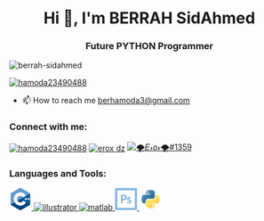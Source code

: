 <h1 align="center">Hi 👋, I'm BERRAH SidAhmed</h1>
<h3 align="center">Future PYTHON Programmer</h3>

<p align="left"> <img src="https://komarev.com/ghpvc/?username=berrah-sidahmed&label=views&color=7c64be&style=plastic" alt="berrah-sidahmed" /> </p>

<p align="left"> <a href="https://twitter.com/hamoda23490488" target="blank"><img src="https://img.shields.io/twitter/follow/hamoda23490488?logo=twitter&style=for-the-badge" alt="hamoda23490488" /></a> </p>

- 📫 How to reach me [berhamoda3@gmail.com](berhamoda3@gmail.com)

<h3 align="left">Connect with me:</h3>
<p align="left">
<a href="https://twitter.com/hamoda23490488" target="blank"><img align="center" src="https://raw.githubusercontent.com/rahuldkjain/github-profile-readme-generator/master/src/images/icons/Social/twitter.svg" alt="hamoda23490488" height="30" width="40" /></a>
<a href="https://www.youtube.com/c/erox dz" target="blank"><img align="center" src="https://raw.githubusercontent.com/rahuldkjain/github-profile-readme-generator/master/src/images/icons/Social/youtube.svg" alt="erox dz" height="30" width="40" /></a>
<a href="https://discord.gg/🌪𝐸𝓇𝑜𝓍🌪#1359" target="blank"><img align="center" src="https://raw.githubusercontent.com/rahuldkjain/github-profile-readme-generator/master/src/images/icons/Social/discord.svg" alt="🌪𝐸𝓇𝑜𝓍🌪#1359" height="30" width="40" /></a>
</p>

<h3 align="left">Languages and Tools:</h3>
<p align="left"> <a href="https://www.w3schools.com/cpp/" target="_blank" rel="noreferrer"> <img src="https://raw.githubusercontent.com/devicons/devicon/master/icons/cplusplus/cplusplus-original.svg" alt="cplusplus" width="40" height="40"/> </a> <a href="https://www.adobe.com/in/products/illustrator.html" target="_blank" rel="noreferrer"> <img src="https://www.vectorlogo.zone/logos/adobe_illustrator/adobe_illustrator-icon.svg" alt="illustrator" width="40" height="40"/> </a> <a href="https://www.mathworks.com/" target="_blank" rel="noreferrer"> <img src="https://upload.wikimedia.org/wikipedia/commons/2/21/Matlab_Logo.png" alt="matlab" width="40" height="40"/> </a> <a href="https://www.photoshop.com/en" target="_blank" rel="noreferrer"> <img src="https://raw.githubusercontent.com/devicons/devicon/master/icons/photoshop/photoshop-line.svg" alt="photoshop" width="40" height="40"/> </a> <a href="https://www.python.org" target="_blank" rel="noreferrer"> <img src="https://raw.githubusercontent.com/devicons/devicon/master/icons/python/python-original.svg" alt="python" width="40" height="40"/> </a> </p>
